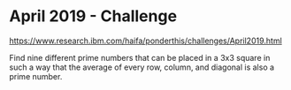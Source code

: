 # April 2019 - Challenge

https://www.research.ibm.com/haifa/ponderthis/challenges/April2019.html

Find nine different prime numbers that can be placed in a 3x3 square in such a way that the average of every row, column, and diagonal is also a prime number.
